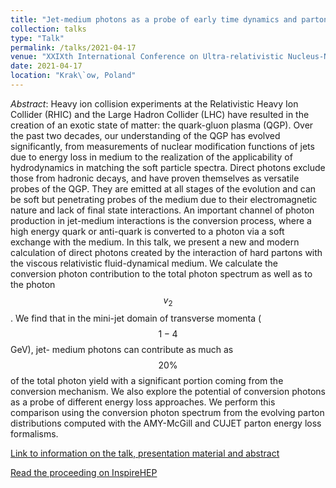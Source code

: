 ```yaml
---
title: "Jet-medium photons as a probe of early time dynamics and parton energy loss mechanisms"
collection: talks
type: "Talk"
permalink: /talks/2021-04-17
venue: "XXIXth International Conference on Ultra-relativistic Nucleus-Nucleus Collisions"
date: 2021-04-17
location: "Krak\`ow, Poland"
---
```


_Abstract_: Heavy ion collision experiments at the Relativistic Heavy Ion Collider (RHIC) and the Large Hadron Collider (LHC) have resulted in the creation of an exotic state of matter: the quark-gluon plasma (QGP). Over the past two decades, our understanding of the QGP has evolved significantly, from measurements of nuclear modification functions of jets due to energy loss in medium to the realization of the applicability of hydrodynamics in matching the soft particle spectra. Direct photons exclude those from hadronic decays, and have proven themselves as versatile probes of the QGP. They are emitted at all stages of the evolution and can be soft but penetrating probes of the medium due to their electromagnetic nature and lack of final state interactions. An important channel of photon production in jet-medium interactions is the conversion process, where a high energy quark or anti-quark is converted to a photon via a soft exchange with the medium. In this talk, we present a new and modern calculation of direct photons created by the interaction of hard partons with the viscous relativistic fluid-dynamical medium. We calculate the conversion photon contribution to the total photon spectrum as well as to the photon $$v_2$$. We find that in the mini-jet domain of transverse momenta ($$1-4$$ GeV), jet- medium photons can contribute as much as $$20\%$$ of the total photon yield with a significant portion coming from the conversion mechanism. We also explore the potential of conversion photons as a probe of different energy loss approaches. We perform this comparison using the conversion photon spectrum from the evolving parton distributions computed with the AMY-McGill and CUJET parton energy loss formalisms.

[Link to information on the talk, presentation material and abstract](https://indico.cern.ch/event/895086/contributions/4705762/)

[Read the proceeding on InspireHEP](https://inspirehep.net/literature/2126028)
